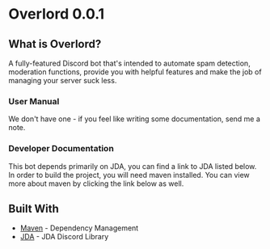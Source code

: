 # Overlord 0.0.1

## What is Overlord?
A fully-featured Discord bot that's intended to automate spam detection, moderation functions, provide you with helpful features and make the job of managing your server suck less.

### User Manual
We don't have one - if you feel like writing some documentation, send me a note. 

### Developer Documentation

This bot depends primarily on JDA, you can find a link to JDA listed below.
In order to build the project, you will need maven installed. You can view more about maven by clicking the link below as well. 


## Built With

* [Maven](https://maven.apache.org/) - Dependency Management
* [JDA](https://github.com/DV8FromTheWorld/JDA) - JDA Discord Library
